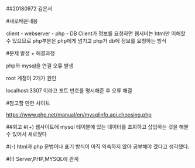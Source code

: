 ##20180972 김은서

#새로배운내용

client - webserver - php - DB
Client가 정보를 요청하면 웹서버는 html만 이해할 수 있으므로 php부분은 php에게 넘기고 php가 db에 정보를 요청하는 방식

#문제 발생 + 해결과정

php와 mysql을 연결 오류 발생

root 계정이 2개가 원인

localhost:3307 이라고 포트 번호를 명시해준 후 오류 해결


#참고할 만한 사이트

https://www.php.net/manual/en/mysqlinfo.api.choosing.php

##회고
#(+) 웹사이트에 mysql 테이블에 있는 데이터를 조회하고 삽입하는 것을 해볼 수 있어서 새로웠다

#(-) html과 php 문법이나 표기 방식이 아직 익숙하지 않아 공부해야 겠다고 생각했다.

#(!) Server,PHP,MYSQL에 관계
